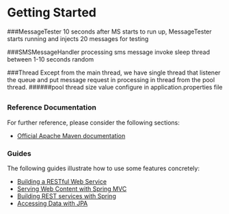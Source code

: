 # Getting Started

###MessageTester
10 seconds after MS starts to run up,
MessageTester starts running and injects 20 messages for testing

###SMSMessageHandler
processing sms message invoke sleep thread between 1-10 seconds random

###Thread
Except from the main thread, we have single thread that listener the queue and put message request in processing in thread from the pool thread.
######pool thread size value configure in application.properties file

##

### Reference Documentation
For further reference, please consider the following sections:

* [Official Apache Maven documentation](https://maven.apache.org/guides/index.html)

### Guides
The following guides illustrate how to use some features concretely:

* [Building a RESTful Web Service](https://spring.io/guides/gs/rest-service/)
* [Serving Web Content with Spring MVC](https://spring.io/guides/gs/serving-web-content/)
* [Building REST services with Spring](https://spring.io/guides/tutorials/bookmarks/)
* [Accessing Data with JPA](https://spring.io/guides/gs/accessing-data-jpa/)

